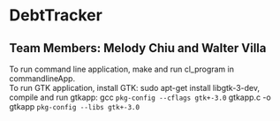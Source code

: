 # DebtTracker
## Team Members: Melody Chiu and Walter Villa

To run command line application, make and run cl_program in commandlineApp.<br>
To run GTK application, install GTK: sudo apt-get install libgtk-3-dev,<br>
compile and run gtkapp: gcc `pkg-config --cflags gtk+-3.0` gtkapp.c -o gtkapp `pkg-config --libs gtk+-3.0`
